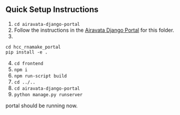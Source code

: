 ## Quick Setup Instructions
1. `cd airavata-django-portal`
2. Follow the instructions in the [Airavata Django Portal](https://github.com/apache/airavata-django-portal) for this folder.
3. 
```
cd hcc_rnamake_portal
pip install -e .
````
4. `cd frontend`
5. `npm i`
8. `npm run-script build`
9. `cd ../..`
10. `cd airavata-django-portal`
11. `python manage.py runserver`

portal should be running now.
